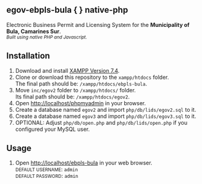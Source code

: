 egov-ebpls-bula { } native-php
---
<p>
    Electronic Business Permit and Licensing System for the <b>Municipality of Bula, Camarines Sur</b>.<br>
    <small><i>Built using native PHP and Javascript.</i></small>
</p>

Installation
--
<ol>
    <li>
        Download and install <a href="https://www.apachefriends.org/download.html" target="_blank">XAMPP Version 7.4</a>.
    </li>
    <li>
        Clone or download this repository to the <code>xampp/htdocs</code> folder.<br>
        The final path should be: <code>/xampp/htdocs/ebpls-bula</code>.<br>
    </li>
    <li>
        Move <code>inc/egov2</code> folder to <code>/xampp/htdocs/</code> folder.<br>
        Its final path should be: <code>/xampp/htdocs/egov2</code>.<br>
    </li>
    <li>
        Open <a href="http://localhost/phpmyadmin" target="_blank">http://localhost/phpmyadmin</a> in your browser.
    </li>
    <li>
        Create a database named <code>egov2</code> and import <code>php/db/lids/egov2.sql</code> to it.
    </li>
    <li>
        Create a database named <code>egov3</code> and import <code>php/db/lids/egov3.sql</code> to it.
    </li>
    <li>
        OPTIONAL: Adjust <code>php/db/open.php</code> and <code>php/db/lids/open.php</code> if you configured your MySQL user.
    </li>
</ol>

Usage
--
<ol>
    <li>
        Open <a href="http://localhost/ebpls-bula" target="_blank">http://localhost/ebpls-bula</a> in your web browser.
        <br>
        <small>DEFAULT USERNAME</small>: <code>admin</code>
        <br>
        <small>DEFAULT PASSWORD</small>: <code>admin</code>
    </li>
</ol>




